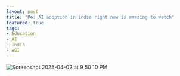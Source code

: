 ```yaml
---
layout: post
title: "Re: AI adoption in india right now is amazing to watch"
featured: true
tags:
- Education
- AI
- India
- AGI
---
```

<img alt="Screenshot 2025-04-02 at 9 50 10 PM" src="https://github.com/user-attachments/assets/2b964964-9cc5-4699-88d9-69b8f209c1cb" />
